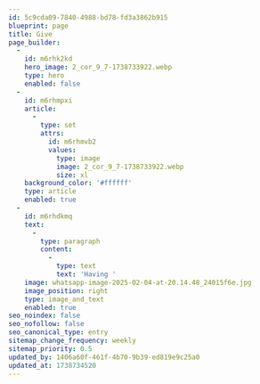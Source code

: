 ```yaml
---
id: 5c9cda09-7840-4988-bd78-fd3a3862b915
blueprint: page
title: Give
page_builder:
  -
    id: m6rhk2kd
    hero_image: 2_cor_9_7-1738733922.webp
    type: hero
    enabled: false
  -
    id: m6rhmpxi
    article:
      -
        type: set
        attrs:
          id: m6rhmvb2
          values:
            type: image
            image: 2_cor_9_7-1738733922.webp
            size: xl
    background_color: '#ffffff'
    type: article
    enabled: true
  -
    id: m6rhdkmq
    text:
      -
        type: paragraph
        content:
          -
            type: text
            text: 'Having '
    image: whatsapp-image-2025-02-04-at-20.14.48_24015f6e.jpg
    image_position: right
    type: image_and_text
    enabled: true
seo_noindex: false
seo_nofollow: false
seo_canonical_type: entry
sitemap_change_frequency: weekly
sitemap_priority: 0.5
updated_by: 1406a60f-461f-4b70-9b39-ed819e9c25a0
updated_at: 1738734520
---
```

